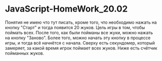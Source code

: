 # JavaScript-HomeWork_20.02

Понятия не имею что тут писать, кроме того, что необходимо нажать на кнопку "Старт" и тогда появится 20 жуков. Цель игры в том, чтобы поймать всех. После того, как были пойманы все жуки, можно нажать на кнопку "Заново".
Более того, можно начать эту кнопку в процессе игры, и тогда всё начнётся с начала. Сверху есть секундомер, который замеряет, за какой время игрок поймает всех жуков. Ниже есть счётчик пойманных жуков.
